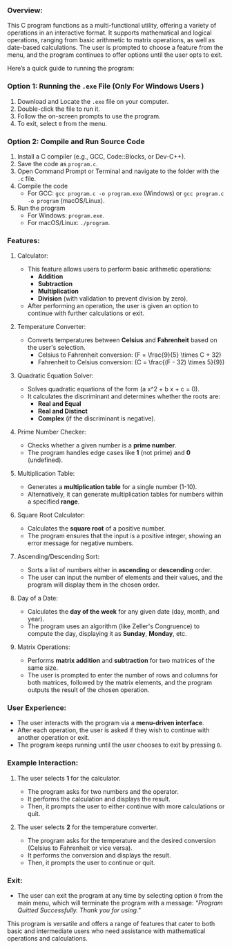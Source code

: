 ### Overview: ###
This C program functions as a multi-functional utility, offering a variety of operations in an interactive format. It supports mathematical and logical operations, ranging from basic arithmetic to matrix operations, as well as date-based calculations. The user is prompted to choose a feature from the menu, and the program continues to offer options until the user opts to exit.

Here’s a quick guide to running the program:

### Option 1: Running the `.exe` File (Only For Windows Users ) ###

1. Download and Locate the `.exe` file on your computer.
2. Double-click the file to run it.
3. Follow the on-screen prompts to use the program.
4. To exit, select `0` from the menu.

### Option 2: Compile and Run Source Code ###

1. Install a C compiler (e.g., GCC, Code::Blocks, or Dev-C++).
2. Save the code as `program.c`.
3. Open Command Prompt or Terminal and navigate to the folder with the `.c` file.
4. Compile the code
   - For GCC: `gcc program.c -o program.exe` (Windows) or `gcc program.c -o program` (macOS/Linux).
5. Run the program
   - For Windows: `program.exe`.
   - For macOS/Linux: `./program`.

### Features: ###

1. Calculator:
   - This feature allows users to perform basic arithmetic operations:
     - **Addition**
     - **Subtraction**
     - **Multiplication**
     - **Division** (with validation to prevent division by zero).
   - After performing an operation, the user is given an option to continue with further calculations or exit.

2. Temperature Converter:
   - Converts temperatures between **Celsius** and **Fahrenheit** based on the user's selection.
     - Celsius to Fahrenheit conversion: \(F = \frac{9}{5} \times C + 32\)
     - Fahrenheit to Celsius conversion: \(C = \frac{(F - 32) \times 5}{9}\)

3. Quadratic Equation Solver:
   - Solves quadratic equations of the form \(a x^2 + b x + c = 0\).
   - It calculates the discriminant and determines whether the roots are:
     - **Real and Equal**
     - **Real and Distinct**
     - **Complex** (if the discriminant is negative).

4. Prime Number Checker:
   - Checks whether a given number is a **prime number**.
   - The program handles edge cases like **1** (not prime) and **0** (undefined).

5. Multiplication Table:
   - Generates a **multiplication table** for a single number (1-10).
   - Alternatively, it can generate multiplication tables for numbers within a specified **range**.

6. Square Root Calculator: 
   - Calculates the **square root** of a positive number.
   - The program ensures that the input is a positive integer, showing an error message for negative numbers.

7. Ascending/Descending Sort:
   - Sorts a list of numbers either in **ascending** or **descending** order.
   - The user can input the number of elements and their values, and the program will display them in the chosen order.

8. Day of a Date:
   - Calculates the **day of the week** for any given date (day, month, and year).
   - The program uses an algorithm (like Zeller's Congruence) to compute the day, displaying it as **Sunday**, **Monday**, etc.

9. Matrix Operations:
   - Performs **matrix addition** and **subtraction** for two matrices of the same size.
   - The user is prompted to enter the number of rows and columns for both matrices, followed by the matrix elements, and the program outputs the result of the chosen operation.


### User Experience: ###
- The user interacts with the program via a **menu-driven interface**.
- After each operation, the user is asked if they wish to continue with another operation or exit.
- The program keeps running until the user chooses to exit by pressing `0`.

### Example Interaction: ###
1. The user selects **1** for the calculator.
   - The program asks for two numbers and the operator.
   - It performs the calculation and displays the result.
   - Then, it prompts the user to either continue with more calculations or quit.

2. The user selects **2** for the temperature converter.
   - The program asks for the temperature and the desired conversion (Celsius to Fahrenheit or vice versa).
   - It performs the conversion and displays the result.
   - Then, it prompts the user to continue or quit.

### Exit: ###
- The user can exit the program at any time by selecting option `0` from the main menu, which will terminate the program with a message: *"Program Quitted Successfully. Thank you for using."*

This program is versatile and offers a range of features that cater to both basic and intermediate users who need assistance with mathematical operations and calculations.
